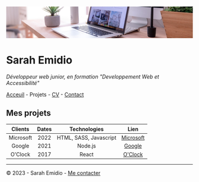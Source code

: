 ![bureau](bureau.jpg)

# Sarah Emidio

*Développeur web junior, en formation "Developpement Web et Accessibilité"*

[Acceuil](README.md) - Projets - [CV](CV.md) -  [Contact](Contact.md)


## Mes projets

| Clients | Dates | Technologies | Lien
|:----:|:-----:|:-----:|:-----:|
| Microsoft | 2022 | HTML, SASS, Javascript | [Microsoft](https://www.microsoft.com/fr-fr)|
| Google | 2021 | Node.js | [Google](https://www.google.fr/) |
| O'Clock | 2017 | React | [O'Clock](https://oclock.io/) |

------

© 2023 - Sarah Emidio - [Me contacter](Contact.md) 